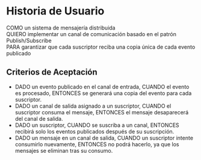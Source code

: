 # Historia de Usuario   

COMO un sistema de mensajería distribuida  
QUIERO implementar un canal de comunicación basado en el patrón Publish/Subscribe  
PARA garantizar que cada suscriptor reciba una copia única de cada evento publicado

## Criterios de Aceptación
* DADO un evento publicado en el canal de entrada, CUANDO el evento es procesado, ENTONCES se generará una copia del evento para cada suscriptor.
* DADO un canal de salida asignado a un suscriptor, CUANDO el suscriptor consuma el mensaje, ENTONCES el mensaje desaparecerá del canal de salida.
* DADO un suscriptor, CUANDO se suscriba a un canal, ENTONCES recibirá solo los eventos publicados después de su suscripción.
* DADO un mensaje en un canal de salida, CUANDO un suscriptor intente consumirlo nuevamente, ENTONCES no podrá hacerlo, ya que los mensajes se eliminan tras su consumo.